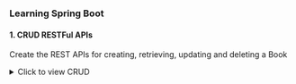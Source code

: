 ### Learning Spring Boot

#### 1. CRUD RESTFul APIs
Create the REST APIs for creating, retrieving, updating and deleting a Book

<details>
<summary>Click to view CRUD</summary>

##### Dependencies

> Spring Web \
> Spring Data JPA \
> MySQL Driver \
> Spring Boot DevTools

##### Configuring MySQL Database

src/main/java/resources/application.properties
```

## Spring DATASOURCE (  DataSourceAutoConfiguration & DataSourceProperties)
spring.datasource.url = jdbc:mysql://localhost:3306/book_management?useSSL=false
spring.datasource.username = hive
spring.datasource.password = letmein

## Hibernate Properties
# The SQL dialect makes Hibernate generate better SQL for the chosen database
spring.jpa.properties.hibernate.dialect = org.hibernate.dialect.MySQL57InnoDBDialect


# Hibernate ddl auto (create, create-drop, validate, update)
spring.jpa.hibernate.ddl-auto = update

```
##### Create a Controller Package
Create a new package controller inside `com.example.learningspring`. Then, create a new class BookController

##### Create a Model Package
Create a new package model inside `com.example.learningspring`. Then, create a new class Book

##### Create a Model Class
Right click on the `model` package then
New -> Java Class -> Enter the Class Name

Once created the model class then select filed like,
```
private long id;
private String title;
private String authorName;
private String description;
private Boolean published;
```
##### Auto Generate setter and getter

THEN Right click on the inside the base package `Book model class` -> Select -> Generate setter and getter -> Select fields

##### Create BookRepository to access data from the database
Create a new package called repository inside the base package com.example.learningspring. Then, create an interface called `BookRepository` and extend it from JpaRepository.
```
package com.example.learningspring.repository;

import org.springframework.data.jpa.repository.JpaRepository;

import com.example.learningspring.model.Book;

public interface BookRepository extends JpaRepository<Book, Long> {
}

```


</details>
